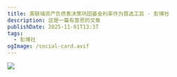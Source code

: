 ```yaml
---
title: 美联储资产负债表决策巩固基金利率作为首选工具 - 彭博社
description: 这是一篇有意思的文章
publishDate: 2025-11-01T13:37
tags:
  - 彭博社
ogImage: /social-card.avif
---
```



![](/assets/images/美联储资产负债表决策巩固基金利率作为首选工具-彭博社.png)
